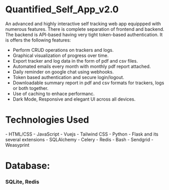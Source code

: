 # Quantified_Self_App_v2.0
An advanced and highly interactive self tracking web app equippped with numerous features. There is complete separation of frontend and backend. The backend is API-based having very tight token-based authentication. It is offers the following features:
- Perform CRUD operations on trackers and logs.
- Graphical visualization of progress over time.
- Export tracker and log data in the form of pdf and csv files.
- Automated emails every month with monthly pdf report attached.
- Daily reminder on google chat using webhooks.
- Token based authentication and secure login/logout.
- Downloadable summary report in pdf and csv formats for trackers, logs or both together.
- Use of caching to enhace performanc.
- Dark Mode, Responsive and elegant UI across all devices.

<h1>Technologies Used</h1>
- HTML/CSS
- JavaScript
- Vuejs
- Tailwind CSS
- Python
- Flask and its several extensions
- SQLAlchemy
- Celery
- Redis
- Bash
- Sendgrid
- Weasyprint
<h1>Database:</h1><h3> SQLite, Redis</h3>

